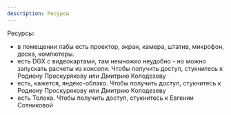 ```yaml
---
description: Ресурсы
---
```

Ресурсы:

* в помещении лабы есть проектор, экран, камера, штатив, микрофон, доска, компютеры.
* есть DGX с видеокартами, там немножко неудобно - но можно запускать расчеты из консоли. Чтобы получить доступ, стукнитесь к Родиону Проскурякову или Дмитрию Колодезеву
* есть, кажется, яндекс-облако. Чтобы получить доступ, стукнитесь к Родиону Проскурякову или Дмитрию Колодезеву
* есть Толока. Чтобы получить доступ, стукнитесь к Евгении Сотниковой
